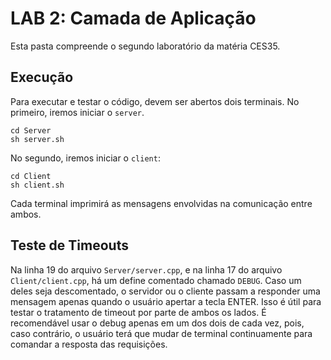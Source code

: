 # LAB 2: Camada de Aplicação

Esta pasta compreende o segundo laboratório da matéria CES35.

## Execução

Para executar e testar o código, devem ser abertos dois terminais. No primeiro, iremos iniciar o `server`.
```
cd Server
sh server.sh
```
No segundo, iremos iniciar o `client`:
```
cd Client
sh client.sh
```
Cada terminal imprimirá as mensagens envolvidas na comunicação entre ambos.

## Teste de Timeouts

Na linha 19 do arquivo `Server/server.cpp`, e na linha 17 do arquivo `Client/client.cpp`, há um define comentado chamado `DEBUG`. 
Caso um deles seja descomentado, o servidor ou o cliente passam a responder uma mensagem apenas quando o usuário apertar a tecla ENTER.
Isso é útil para testar o tratamento de timeout por parte de ambos os lados.
É recomendável usar o debug apenas em um dos dois de cada vez, pois, caso contrário, o usuário terá que mudar de terminal continuamente para comandar a resposta das requisições.
